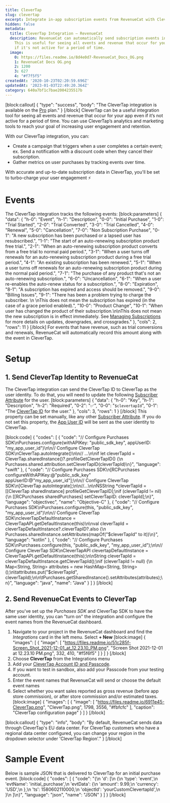 ```yaml
---
title: CleverTap
slug: clevertap
excerpt: Integrate in-app subscription events from RevenueCat with CleverTap
hidden: false
metadata:
  title: CleverTap Integration – RevenueCat
  description: RevenueCat can automatically send subscription events into CleverTap.
    This is useful for seeing all events and revenue that occur for your app even
    if it's not active for a period of time.
  image:
    0: https://files.readme.io/8d4e0d7-RevenueCat_Docs_OG.png
    1: RevenueCat Docs OG.png
    2: 1200
    3: 627
    4: "#f7f5f5"
createdAt: '2020-10-23T02:20:59.696Z'
updatedAt: '2023-01-03T22:49:20.364Z'
category: 640a7bf1c7bae2004235517b
---
```

[block:callout]
{
  "type": "success",
  "body": "The CleverTap integration is available on the [Pro](https://www.revenuecat.com/pricing) plan."
}
[/block]
CleverTap can be a useful integration tool for seeing all events and revenue that occur for your app even if it’s not active for a period of time. You can use CleverTap’s analytics and marketing tools to reach your goal of increasing user engagement and retention.

With our CleverTap integration, you can:
- Create a campaign that triggers when a user completes a certain event; ex. Send a notification with a discount code when they cancel their subscription. 
- Gather metrics on user purchases by tracking events over time.

With accurate and up-to-date subscription data in CleverTap, you'll be set to turbo-charge your user engagement ⚡️

# Events

The CleverTap integration tracks the following events:
[block:parameters]
{
  "data": {
    "h-0": "Event",
    "h-1": "Description",
    "0-0": "Initial Purchase",
    "1-0": "Trial Started",
    "2-0": "Trial Converted",
    "3-0": "Trial Cancelled",
    "4-0": "Renewal",
    "5-0": "Cancellation",
    "7-0": "Non Subscription Purchase",
    "0-1": "A new subscription has been purchased or a lapsed user has resubscribed.",
    "1-1": "The start of an auto-renewing subscription product free trial.",
    "2-1": "When an auto-renewing subscription product converts from a free trial to normal paid period.",
    "3-1": "When a user turns off renewals for an auto-renewing subscription product during a free trial period.",
    "4-1": "An existing subscription has been renewed.",
    "5-1": "When a user turns off renewals for an auto-renewing subscription product during the normal paid period.",
    "7-1": "The purchase of any product that's not an auto-renewing subscription.",
    "6-0": "Uncancellation",
    "6-1": "When a user re-enables the auto-renew status for a subscription.",
    "8-0": "Expiration",
    "8-1": "A subscription has expired and access should be removed.",
    "9-0": "Billing Issues",
    "9-1": "There has been a problem trying to charge the subscriber. \n \nThis does not mean the subscription has expired (in the case of a grace period enabled).",
    "10-0": "Product Change",
    "10-1": "When user has changed the product of their subscription.\n\nThis does not mean the new subscription is in effect immediately. See [Managing Subscriptions](doc:managing-subscriptions) for more details on updates, downgrades, and crossgrades."
  },
  "cols": 2,
  "rows": 11
}
[/block]
For events that have revenue, such as trial conversions and renewals, RevenueCat will automatically record this amount along with the event in CleverTap.

# Setup

## 1. Send CleverTap Identity to RevenueCat

The CleverTap integration can send the CleverTap ID to CleverTap as the user identity. To do that, you will need to update the following [Subscriber Attribute](doc:subscriber-attributes) for the user.
[block:parameters]
{
  "data": {
    "h-0": "Key",
    "h-1": "Description",
    "h-2": "Required",
    "0-2": "✅",
    "0-0": "`$clevertapId`",
    "0-1": "The [CleverTap ID](https://developer.clevertap.com/docs/concepts-user-profiles#section-identifying-a-user) for the user."
  },
  "cols": 3,
  "rows": 1
}
[/block]
This property can be set manually, like any other [Subscriber Attribute](doc:subscriber-attributes). If you do not set this property, the [App User ID](doc:user-ids) will be sent as the user identity to CleverTap.

[block:code]
{
  "codes": [
    {
      "code": "// Configure Purchases SDK\nPurchases.configure(withAPIKey: \"public_sdk_key\", appUserID: \"my_app_user_id\")\n\n// Configure CleverTap SDK\nCleverTap.autoIntegrate()\n\n// ...\n\nif let cleverTapId = CleverTap.sharedInstance()?.profileGetCleverTapID() {\n  Purchases.shared.attribution.setCleverTapID(cleverTapId)\n}",
      "language": "swift"
    },
    {
      "code": "// Configure Purchases SDK\n[RCPurchases configureWithAPIKey:@\"public_sdk_key\" appUserID:@\"my_app_user_id\"];\n\n// Configure CleverTap SDK\n[CleverTap autoIntegrate];\n\n//...\n\nNSString *cleverTapId = [[CleverTap sharedInstance] profileGetCleverTapID];\nif (cleverTapId != nil) {\n  [[RCPurchases sharedPurchases] setCleverTapID: cleverTapId];\n}",
      "language": "objectivec",
      "name": "Objective-C"
    },
    {
      "code": "// Configure Purchases SDK\nPurchases.configure(this, \"public_sdk_key\", \"my_app_user_id\")\n\n// Configure CleverTap SDK\ncleverTapDefaultInstance = CleverTapAPI.getDefaultInstance(this)\n\nval cleverTapId = cleverTapDefaultInstance?.cleverTapID?.also {\n   Purchases.sharedInstance.setAttributes(mapOf(\"$cleverTapId\" to it))\n}",
      "language": "kotlin"
    },
    {
      "code": "// Configure Purchases SDK\nPurchases.configure(this, \"public_sdk_key\", \"my_app_user_id\");\n\n// Configure CleverTap SDK\nCleverTapAPI clevertapDefaultInstance = CleverTapAPI.getDefaultInstance(this);\n\nString cleverTapId = cleverTapDefaultInstance.getCleverTapId();\nif (cleverTapId != null) {\n  Map<String, String> attributes = new HashMap<String, String>();\n\tattributes.put(\"$cleverTapId\", cleverTapId);\n\n\tPurchases.getSharedInstance().setAttributes(attributes);\n}",
      "language": "java",
      "name": "Java"
    }
  ]
}
[/block]
## 2. Send RevenueCat Events to CleverTap

After you've set up the *Purchases SDK* and CleverTap SDK to have the same user identity, you can "turn on" the integration and configure the event names from the RevenueCat dashboard.

1. Navigate to your project in the RevenueCat dashboard and find the *Integrations* card in the left menu. Select **+ New** 
[block:image]
{
  "images": [
    {
      "image": [
        "https://files.readme.io/51c285f-Screen_Shot_2021-12-01_at_12.23.10_PM.png",
        "Screen Shot 2021-12-01 at 12.23.10 PM.png",
        332,
        410,
        "#f5f6f5"
      ]
    }
  ]
}
[/block]
2. Choose **CleverTap** from the Integrations menu
3. Add your [CleverTap Account ID and Passcode](https://developer.clevertap.com/docs/api-quickstart-guide).
4. If you want to test in sandbox, also add your Passcode from your testing account.
5. Enter the event names that RevenueCat will send or choose the default event names
6. Select whether you want sales reported as gross revenue (before app store commission), or after store commission and/or estimated taxes.
[block:image]
{
  "images": [
    {
      "image": [
        "https://files.readme.io/6911e45-CleverTap.png",
        "CleverTap.png",
        1798,
        3556,
        "#fbfcfc"
      ],
      "caption": "CleverTap configuration page"
    }
  ]
}
[/block]

[block:callout]
{
  "type": "info",
  "body": "By default, RevenueCat sends data through CleverTap's EU data center. For CleverTap customers who have a regional data center configured, you can change your region in the dropdown selector under 'CleverTap Region'."
}
[/block]
# Sample Event
Below is sample JSON that is delivered to CleverTap for an initial purchase event.
[block:code]
{
  "codes": [
    {
      "code": "{\n    'd': [\n        {\n            'type': 'event',\n            'evtName': 'initial_purchase',\n            'evtData': {\n                'amount': 9.99,\n                'currency': 'USD',\n            },\n            'ts': 1580602110000,\n            'objectId': 'yourCustomClevertapId',\n        }\n    ]\n}",
      "language": "json",
      "name": "JSON"
    }
  ]
}
[/block]